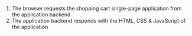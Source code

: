 1. The browser requests the shopping cart single-page application from the application backend
1. The application backend responds with the HTML, CSS & JavaScript of the application